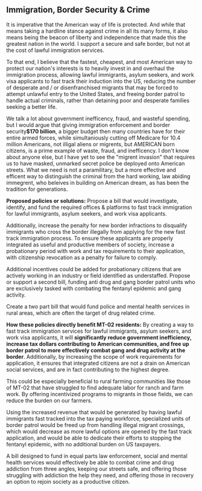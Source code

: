 ## Immigration, Border Security & Crime
It is imperative that the American way of life is protected. And while that means taking a hardline stance against crime in all its many forms, it also means being the beacon of liberty and independence that made this the greatest nation in the world. I support a secure and safe border, but not at the cost of lawful immigration services. 

To that end, I believe that the fastest, cheapest, and most American way to protect our nation's interests is to heavily invest in and overhaul the immigration process, allowing lawful immigrants, asylum seekers, and work visa applicants to fast track their induction into the US, reducing the number of desperate and / or disenfranchised migrants that may be forced to attempt unlawful entry to the United States, and freeing border patrol to handle actual criminals, rather than detaining poor and desperate families seeking a better life.

We talk a lot about government inefficency, fraud, and wasteful spending, but I would argue that giving immigration enforcement and border security<strong>$170 billion</strong>, a bigger budget then many countries have for their entire armed forces, while simultaniously cutting off Medicare for 10.4 million Americans, not illigal aliens or migrents, but AMERICAN born citizens, is a prime example of waste, fraud, and inefficency. I don't know about anyone else, but I have yet to see the "migrent invasion" that requires us to have masked, unmarked secret police be deployed onto American streets. What we need is not a paramilitary, but a more effective and efficent way to distinguish the criminal from the hard working, law abiding immegrent, who beleives in building on American dream, as has been the tradition for generations.


**Proposed policies or solutions:**
Propose a bill that would investigate, identify, and fund the required offices & platforms to fast track immigration for lawful immigrants, asylum seekers, and work visa applicants. 

Additionally, increase the penalty for new border infractions to disqualify immigrants who cross the border illegally from applying for the new fast track immigration process.
To ensure these applicants are properly integrated as useful and productive members of society, increase a probationary period with work and tax requirements to their application, with citizenship revocation as a penalty for failure to comply. 

Additional incentives could be added for probationary citizens that are actively working in an industry or field identified as understaffed.
Propose or support a second bill, funding anti drug and gang border patrol units who are exclusively tasked with combating the fentanyl epidemic and gang activity.

Create a two part bill that would fund police and mental health services in rural areas, which are often the target of drug related crime. 


**How these policies directly benefit MT-02 residents:**
By creating a way to fast track immigration services for lawful immigrants, asylum seekers, and work visa applicants, it will <strong>significantly reduce government inefficiency, increase tax dollars contributing to American communities, and free up border patrol to more effectively combat gang and drug activity at the border</strong>. Additionally, by increasing the scope of work requirements for application, it ensures that integrated citizens are not a drain on American social services, and are in fact contributing to the highest degree.

This could be especially beneficial to rural farming communities like those of MT-02 that have struggled to find adequate labor for ranch and farm work. By offering incentivized programs to migrants in those fields, we can reduce the burden on our farmers.

Using the increased revenue that would be generated by having lawful immigrants fast tracked into the tax paying workforce, specialized units of border patrol would be freed up from handling illegal migrant crossings, which would decrease as more lawful options are opened by the fast track application, and would be able to dedicate their efforts to stopping the fentanyl epidemic, with no additional burden on US taxpayers.

A bill designed to fund in equal parts law enforcement, social and mental health services would effectively be able to combat crime and drug addiction from three angles, keeping our streets safe, and offering those struggling with addiction the help they need, and offering those in recovery an option to rejoin society as a productive citizen.